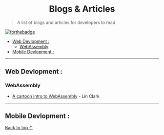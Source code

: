 <p align="center">

  <h1 align="center">Blogs & Articles</h1>
</p>

> A list of blogs and articles for developers to read

[![forthebadge](https://forthebadge.com/images/badges/check-it-out.svg)](https://forthebadge.com)

- [Web Devlopment :](#Web-Devlopment)
  - [WebAssembly](#WebAssembly)
- [Mobile Devlopment :](#Mobile-Devlopment)

---

## Web Devlopment :

### WebAssembly

- [A cartoon intro to WebAssembly](https://hacks.mozilla.org/2017/02/a-cartoon-intro-to-webassembly/) - Lin Clark

---

## Mobile Devlopment :

[Back to top ↑](#Good-articles-to-read)
